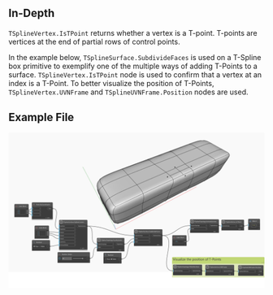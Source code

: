 ## In-Depth
`TSplineVertex.IsTPoint` returns whether a vertex is a T-point. T-points are vertices at the end of partial rows of control points. 

In the example below, `TSplineSurface.SubdivideFaces` is used on a T-Spline box primitive to exemplify one of the multiple ways of adding T-Points to a surface. `TSplineVertex.IsTPoint` node is used to confirm that a vertex at an index is a T-Point. To better visualize the position of T-Points, `TSplineVertex.UVNFrame` and `TSplineUVNFrame.Position` nodes are used. 



## Example File

![Example](./Autodesk.DesignScript.Geometry.TSpline.TSplineVertex.IsTPoint_img.jpg)
